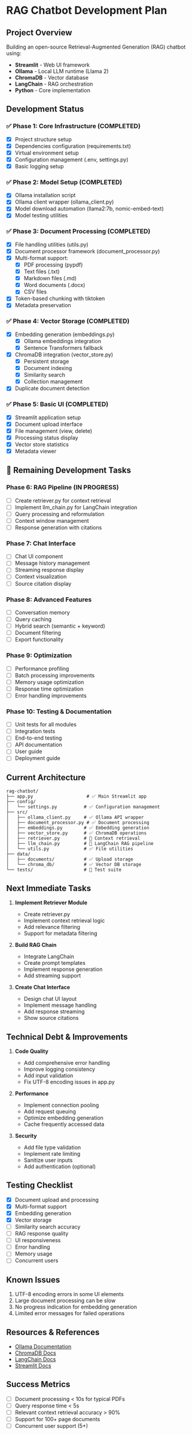# RAG Chatbot Development Plan

## Project Overview
Building an open-source Retrieval-Augmented Generation (RAG) chatbot using:
- **Streamlit** - Web UI framework
- **Ollama** - Local LLM runtime (Llama 2)
- **ChromaDB** - Vector database
- **LangChain** - RAG orchestration
- **Python** - Core implementation

## Development Status

### ✅ Phase 1: Core Infrastructure (COMPLETED)
- [x] Project structure setup
- [x] Dependencies configuration (requirements.txt)
- [x] Virtual environment setup
- [x] Configuration management (.env, settings.py)
- [x] Basic logging setup

### ✅ Phase 2: Model Setup (COMPLETED)
- [x] Ollama installation script
- [x] Ollama client wrapper (ollama_client.py)
- [x] Model download automation (llama2:7b, nomic-embed-text)
- [x] Model testing utilities

### ✅ Phase 3: Document Processing (COMPLETED)
- [x] File handling utilities (utils.py)
- [x] Document processor framework (document_processor.py)
- [x] Multi-format support:
  - [x] PDF processing (pypdf)
  - [x] Text files (.txt)
  - [x] Markdown files (.md)
  - [x] Word documents (.docx)
  - [x] CSV files
- [x] Token-based chunking with tiktoken
- [x] Metadata preservation

### ✅ Phase 4: Vector Storage (COMPLETED)
- [x] Embedding generation (embeddings.py)
  - [x] Ollama embeddings integration
  - [x] Sentence Transformers fallback
- [x] ChromaDB integration (vector_store.py)
  - [x] Persistent storage
  - [x] Document indexing
  - [x] Similarity search
  - [x] Collection management
- [x] Duplicate document detection

### ✅ Phase 5: Basic UI (COMPLETED)
- [x] Streamlit application setup
- [x] Document upload interface
- [x] File management (view, delete)
- [x] Processing status display
- [x] Vector store statistics
- [x] Metadata viewer

## 🚧 Remaining Development Tasks

### Phase 6: RAG Pipeline (IN PROGRESS)
- [ ] Create retriever.py for context retrieval
- [ ] Implement llm_chain.py for LangChain integration
- [ ] Query processing and reformulation
- [ ] Context window management
- [ ] Response generation with citations

### Phase 7: Chat Interface
- [ ] Chat UI component
- [ ] Message history management
- [ ] Streaming response display
- [ ] Context visualization
- [ ] Source citation display

### Phase 8: Advanced Features
- [ ] Conversation memory
- [ ] Query caching
- [ ] Hybrid search (semantic + keyword)
- [ ] Document filtering
- [ ] Export functionality

### Phase 9: Optimization
- [ ] Performance profiling
- [ ] Batch processing improvements
- [ ] Memory usage optimization
- [ ] Response time optimization
- [ ] Error handling improvements

### Phase 10: Testing & Documentation
- [ ] Unit tests for all modules
- [ ] Integration tests
- [ ] End-to-end testing
- [ ] API documentation
- [ ] User guide
- [ ] Deployment guide

## Current Architecture

```
rag-chatbot/
├── app.py                    # ✅ Main Streamlit app
├── config/
│   └── settings.py          # ✅ Configuration management
├── src/
│   ├── ollama_client.py     # ✅ Ollama API wrapper
│   ├── document_processor.py # ✅ Document processing
│   ├── embeddings.py        # ✅ Embedding generation
│   ├── vector_store.py      # ✅ ChromaDB operations
│   ├── retriever.py         # 🚧 Context retrieval
│   ├── llm_chain.py         # 🚧 LangChain RAG pipeline
│   └── utils.py             # ✅ File utilities
├── data/
│   ├── documents/           # ✅ Upload storage
│   └── chroma_db/           # ✅ Vector DB storage
└── tests/                   # 🚧 Test suite
```

## Next Immediate Tasks

1. **Implement Retriever Module**
   - Create retriever.py
   - Implement context retrieval logic
   - Add relevance filtering
   - Support for metadata filtering

2. **Build RAG Chain**
   - Integrate LangChain
   - Create prompt templates
   - Implement response generation
   - Add streaming support

3. **Create Chat Interface**
   - Design chat UI layout
   - Implement message handling
   - Add response streaming
   - Show source citations

## Technical Debt & Improvements

1. **Code Quality**
   - Add comprehensive error handling
   - Improve logging consistency
   - Add input validation
   - Fix UTF-8 encoding issues in app.py

2. **Performance**
   - Implement connection pooling
   - Add request queuing
   - Optimize embedding generation
   - Cache frequently accessed data

3. **Security**
   - Add file type validation
   - Implement rate limiting
   - Sanitize user inputs
   - Add authentication (optional)

## Testing Checklist

- [x] Document upload and processing
- [x] Multi-format support
- [x] Embedding generation
- [x] Vector storage
- [ ] Similarity search accuracy
- [ ] RAG response quality
- [ ] UI responsiveness
- [ ] Error handling
- [ ] Memory usage
- [ ] Concurrent users

## Known Issues

1. UTF-8 encoding errors in some UI elements
2. Large document processing can be slow
3. No progress indication for embedding generation
4. Limited error messages for failed operations

## Resources & References

- [Ollama Documentation](https://ollama.ai/docs)
- [ChromaDB Docs](https://docs.trychroma.com/)
- [LangChain Docs](https://python.langchain.com/)
- [Streamlit Docs](https://docs.streamlit.io/)

## Success Metrics

- [ ] Document processing < 10s for typical PDFs
- [ ] Query response time < 5s
- [ ] Relevant context retrieval accuracy > 90%
- [ ] Support for 100+ page documents
- [ ] Concurrent user support (5+)